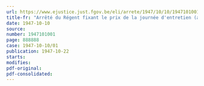 ```yaml
---
url: https://www.ejustice.just.fgov.be/eli/arrete/1947/10/10/1947101001/justel
title-fr: "Arrêté du Régent fixant le prix de la journée d'entretien (année 1947) dans les sanatoria, etc."
date: 1947-10-10
source:
number: 1947101001
page: 888888
case: 1947-10-10/01
publication: 1947-10-22
starts:
modifies:
pdf-original:
pdf-consolidated:
---
```


